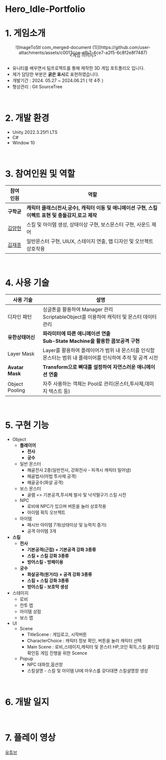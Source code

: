# Hero_Idle-Portfolio
# 1. 게임소개
<div align="center">
    ![ImageToStl com_merged-document (1)](https://github.com/user-attachments/assets/c0013cce-efb7-4ce7-a2f5-6c8f2e8f7487)
    <span style="display: block; margin: 0; padding: 0; line-height: 0;"><게임 이미지></span>
    </div><br/>


* 유니티를 배우면서 팀프로젝트를 통해 제작한 3D 게임 포트폴리오 입니다.
* 제가 담당한 부분은 **굵은 표시**로 표현하였습니다.
* 개발기간 : 2024. 05.27 ~ 2024.06.21 ( 약 4주 )
* 형상관리 : Git SourceTree
<br/>

# 2. 개발 환경
* Unity 2022.3.25f1 LTS
* C#
* Window 10
<br/>

# 3. 참여인원 및 역할

| 참여 인원 | 역할 |
| ------------ | -------------------------------- |
| **구학균** | **캐릭터 클래스(전사,궁수), 캐릭터 이동 및 애니메이션 구현, 스킬이펙트 표현 및 충돌감지**,**로고 제작** |
| [김양현](https://github.com/yangstar98) | 스킬 및 아이템 생성, 상태이상 구현, 보스몬스터 구현, 사운드 제어|
| [김재훈](https://github.com/JaerHoon) | 일반몬스터 구현, UIUX, 스테이지 연출, 맵 디자인 및 오브젝트 상호작용|
<br/>

# 4. 사용 기술 
| 사용 기술 | 설명 |
| ------------ | -------------------------------- |
| 디자인 패턴| 싱글톤을 활용하여 Manager 관리 <br> ScriptableObject를 이용하여 캐릭터 및 몬스터 데이터 관리 |
| **유한상태머신**| **파라미터에 따른 애니메이션 연출** <br> **Sub-State Machine을 활용한 콤보공격 구현** |
| Layer Mask| Layer를 활용하여 플레이어가 범위 내 몬스터를 인식함 <br> 몬스터는 범위 내 플레이어를 인식하여 추적 및 공격 시전 |
| **Avatar Mask**| **Transform으로 뼈대를 설정하여 자연스러운 애니메이션 연출** |
| Object Pooling| 자주 사용하는 객체는 Pool로 관리(몬스터,투사체,데미지 텍스트 등) |
<br/>

# 5. 구현 기능
- Object
    - **플레이어**
        - **전사**
        - **궁수**
    - 일반 몬스터
         - 해골전사 2종(일반전사, 강화전사 - 피격시 캐릭터 밀어냄)
         - 해골법사(마법 투사체 공격)
         - 해골궁수(화살 공격)
    - 보스 몬스터
        - 골렘 => 기본공격,투사체 발사 및 낙석떨구기 스킬 시전
    - NPC
        - 로비에 NPC가 있으며 버튼을 눌러 상호작용
        - 아이템 획득 오브젝트
    - 아이템
        - 패시브 아이템 7개(상태이상 및 능력치 증가)
        - 공격 아이템 3개
- **스킬**
    - **전사**
        - **기본공격(근접) + 기본공격 강화 3종류**
        - **스킬 + 스킬 강화 3종류**
        - **방어스킬 - 방패이용**
    - **궁수**
        - **화살공격(원거리) + 공격 강화 3종류**
        - **스킬 + 스킬 강화 3종류**
        - **방어스킬 - 보호막 생성**
- 스테이지
    - 로비
    - 전투 맵
    - 아이템 상점
    - 보스 맵
- UI
    - Scene
      - TitleScene : 게임로고, 시작버튼
      - CharacterChoice : 캐릭터 정보 확인, 버튼을 눌러 캐릭터 선택
      - Main Scene : 로비,스테이지,캐릭터 및 몬스터 HP,코인 획득,스킬 쿨타임 확인등
                     게임 진행을 위한 Scence
    - Popup
        - NPC 대화창,옵션창
        - 스킬설명 - 스킬 및 아이템 UI에 마우스를 갖다대면 스킬설명창 생성
<br/>

# 6. 개발 일지
<br/>

# 7. 플레이 영상
[유튜브](https://youtu.be/GhLzJXM_Vlc)

